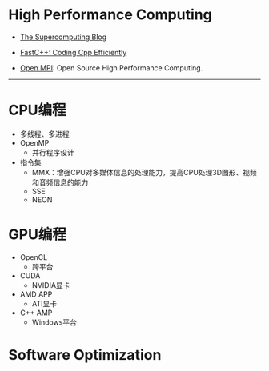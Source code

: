 # High Performance Computing

* [The Supercomputing Blog](http://supercomputingblog.com/)
* [FastC++: Coding Cpp Efficiently](http://fastcpp.blogspot.com/)

* [Open MPI](https://www.open-mpi.org/): Open Source High Performance Computing.

-----

# CPU编程

* 多线程、多进程
* OpenMP
  - 并行程序设计
* 指令集
  - MMX：增强CPU对多媒体信息的处理能力，提高CPU处理3D图形、视频和音频信息的能力
  - SSE
  - NEON


# GPU编程

* OpenCL
  - 跨平台
* CUDA
  - NVIDIA显卡
* AMD APP
  - ATI显卡
* C++ AMP
  - Windows平台


# Software Optimization

